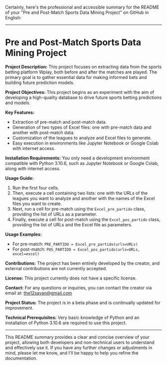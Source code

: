 Certainly, here's the professional and accessible summary for the README of your "Pre and Post-Match Sports Data Mining Project" on GitHub in English:

---

# Pre and Post-Match Sports Data Mining Project

**Project Description:**
This project focuses on extracting data from the sports betting platform Wplay, both before and after the matches are played. The primary goal is to gather essential data for making informed bets and building future prediction models.

**Project Objectives:**
This project begins as an experiment with the aim of developing a high-quality database to drive future sports betting predictions and models.

**Key Features:**
- Extraction of pre-match and post-match data.
- Generation of two types of Excel files: one with pre-match data and another with post-match data.
- Customization of the leagues to analyze and Excel files to generate.
- Easy execution in environments like Jupyter Notebook or Google Colab with internet access.

**Installation Requirements:**
You only need a development environment compatible with Python 3.10.6, such as Jupyter Notebook or Google Colab, along with internet access.

**Usage Guide:**
1. Run the first four cells.
2. Then, execute a cell containing two lists: one with the URLs of the leagues you want to analyze and another with the names of the Excel files you want to create.
3. Next, run a cell for pre-match using the `Excel_pre_partido` class, providing the list of URLs as a parameter.
4. Finally, execute a cell for post-match using the `Excel_pos_partido` class, providing the list of URLs and the Excel file as parameters.

**Usage Examples:**
- For pre-match: `PRE_PARTIDO = Excel_pre_partido(urls=URLs)`
- For post-match: `POS_PARTIDO = Excel_pos_partido(urls=URLs, excel=excel)`

**Contributions:**
The project has been entirely developed by the creator, and external contributions are not currently accepted.

**License:**
This project currently does not have a specific license.

**Contact:**
For any questions or inquiries, you can contact the creator via email at: the12sayan@gmail.com

**Project Status:**
The project is in a beta phase and is continually updated for improvement.

**Technical Prerequisites:**
Very basic knowledge of Python and an installation of Python 3.10.6 are required to use this project.

---

This README summary provides a clear and concise overview of your project, allowing both developers and non-technical users to understand and effectively use it. If you have any further changes or adjustments in mind, please let me know, and I'll be happy to help you refine the documentation.